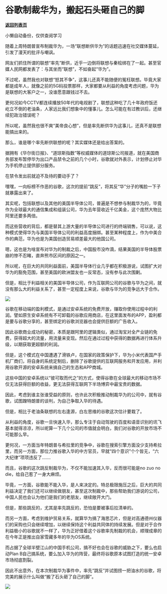 # 谷歌制裁华为，搬起石头砸自己的脚

[**返回列表页**](/gzh/政事堂2019)

小懒自动备份，仅供查阅学习

  

随着上周特朗普宣布制裁华为，一场“联想断供华为”的话题迅速在社交媒体蔓延，引发了漫天的批评与嘲讽。

  

网友们抓住所谓的联想“率先”断供，近乎一边倒将联想与秦桧绑在了一起。甚至官媒人民网都发表了：与其坐而“联想”，不如奋起“华为”。

  

不过呢，虽然我也对联想“怒其不争”，这事儿还真不能随便的冤枉联想。毕竟大家都是成年人，就像之前的5G码投票那样，大家都要从利益的角度考虑问题，华为是联想的大客户之一，没谁愿意跟钱过不去。

  

更何况如今CCTV都连续播放50年代的电视剧了，联想这种吃了几十年政府饭还屹立不倒的老油条，人家远比我们想象中的懂事儿。怎么可能在有过教训后，还继续犯政治错误呢？

  

所以呢，虽然我也很不爽“美帝良心想”，但是率先断供华为这事儿，还真不是联想能搞出来的。

  

那么，谁是哪个率先断供联想的呢？其实媒体还是给出答案的。

  

据拥有《华尔街日报》、“道琼斯指数”等权威媒体的道琼斯公司报道，就在美国商务部发布暂停华为出口产品禁令之前的几个小时，谷歌就对外表示，计划停止对华为手机停止提供部分服务。

  

在禁令发出前就迫不及待的要动手了？

  

嘿嘿，一向标榜不作恶的谷歌，这次的提前“跳反”，将其反“华”分子的嘴脸一下子就暴露出来了。

  

其实呢，包括联想以及其他的美国半导体公司，普遍是不想参与制裁华为的，毕竟作为全球最大的通信集成和组装公司，华为去年营收近千亿美金，这个庞然大物比阿里还要多两倍。

  

而这些营收的背后，都是替其上游大量的半导体公司进行的终端销售，可以说，这种模式使得华为与美国半导体公司的利益高度捆绑。甚至某种程度上，作为中美合作的典范，华为也是为美国创造贸易顺差最大的他国公司。

  

嗯，这也是为啥宣布对华为的制裁之后，中国股市没咋滴，结果美国的半导体股票崩的惨不忍睹，直奔熊市区间的原因之一。

  

所以呢，在巨大的共同利益面前，美国半导体行业几乎都在积极游说，试图扩大对华为的豁免范围，甚至美国的欧洲盟友也一反常态，没有参与此次围剿。

  

但是，相比于利益相关的美国半导体公司，作为互联网公司的谷歌与华为之间，就没有那么大的利益关系了，甚至一定程度上来说，谷歌与华为的竞争远大于合作。

  

![](https://mmbiz.qpic.cn/mmbiz_jpg/rxhS23yu8cMEH6MOjLxjZ6eE2icQwLZSkcPcDCjnpYE0TvDc8nye5s07K6vAnMlqrFYUeb5ZPQSXqZibYJUvoWbw/640?wx_fmt=jpeg)

  

  

谷歌在移动端的盈利模式，是通过安卓系统的免费开放，赚取你使用过程中的利润。譬如原生安卓系统有不可卸载的谷歌应用商店，在这里面发布的APP，盈利都是要与谷歌分享的，甚至绑定的谷歌浏览器也会提供巨额的广告收入。

  

因此谷歌商业成功的秘密，本质是跟阿里的逻辑类似，通过淘宝对全产业链的免费，获得超大的流量，用流量来变现。然后在通过过程中获得的数据再进行体系升级，以期获取更超额的利润。

  

但是，这个模式在中国遭遇了滑铁卢，在国家的政策保护下，华为小米代表国产手机厂商们，将自身的系统定制后，删除了谷歌提供的互联网服务和开发应用，并利用谷歌开源的安卓系统来搞自己的生态和APP商城。

  

这些中国的安卓系统以“彼可取而代之”的方式，使得谷歌在全球最大的移动市场不仅无法获得巨额的收益，更无法获得互联网下半场博弈中最宝贵的数据。

  

因此，考虑到谁主张谁受益的原则，也许此次积极推动制裁华为的公司中，就有谷歌，试图蹭特朗普的谈判，为自己争取入华的待遇。

  

但是，相比于老油条联想的左右逢源，白左思维的谷歌这次估计要栽了。

  

从利益的角度，谷歌一旦快速入华，那么专注于自动驾驶的百度和语音识别的讯飞基本就得凉凉，所以呢算一下几个公司的市值就会明白，我们对谷歌的开放市场不可能那么早。

  

更何况，一方面当年特朗普与希拉里的竞争中，谷歌在搜索引擎方面没少支持希拉里，而另一方面，那位力推谷歌入华的中方官员，早就“四个意识”个个皆无，“六大纪律”项项违反了.......

  

而且，谷歌的这次跳反制裁华为，不仅不能加速其入华，反而很可能是no zuo no die，给自己惹了一身大麻烦。

  

毕竟，一方面，谷歌能不能入华，是人来决定的。特总极限施压之后，巨大的共同利益决定了我们还可以继续做朋友，甚至这次制裁中，那些帮助我们游说的公司，中国人民也会认为他们是我们的老朋友，继续敞开大门。

  

但是，那些跳反的，尤其是率先跳反的，恐怕是要被事后拉清单的。

  

而另一方面，考虑到维护贸易关系，就算华为搞了海思芯片，但是对高通德州仪器们的采购也只会继续增加，以继续保持这个利益共同体的持续发展。但是对于合作利益极小的谷歌就不一样了，华为正好借着这个谷歌率先制裁的机会，顺理成章的在今年正是推出自家雪藏多年的华为OS系统。

  

而占据了全球半壁江山的中国手机公司，搞不好也会在谷歌的威胁之下，要么也启动Plan
B自己搞系统，要么加入华为的阵营，最终将谷歌原本试图打造的统一安卓市场彻底割裂。

  

因此不出意外，在本次制裁华为事件中，率先“跳反”并试图捞一把油水的谷歌，将完美的展示什么叫做“搬了石头砸了自己的脚”。

  

![](https://mmbiz.qpic.cn/mmbiz_jpg/rxhS23yu8cMiatPvp0VIcSMibKUkTa4icp7AVT3HXAXydE25AT4ExJ5oTmvpq95aKo2xxu1XaJODX39BQVsSMxlvg/640?wx_fmt=jpeg)

